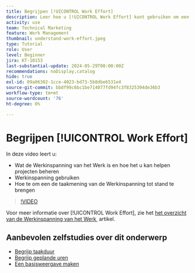 ```yaml
---
title: Begrijpen [!UICONTROL Work Effort]
description: Leer hoe u [!UICONTROL Work Effort] kunt gebruiken om een ruwe schatting van geplande uren in uw projectchronologie te krijgen.
activity: use
team: Technical Marketing
feature: Work Management
thumbnail: understand-work-effort.jpeg
type: Tutorial
role: User
level: Beginner
jira: KT-10153
last-substantial-update: 2024-05-29T00:00:00Z
recommendations: noDisplay,catalog
hide: true
exl-id: 09a06302-1cce-4023-bd73-5b8dbe6531e4
source-git-commit: bbdf99c6bc1be714077fd94fc3f8325394de36b3
workflow-type: tm+mt
source-wordcount: '76'
ht-degree: 0%

---
```


# Begrijpen [!UICONTROL Work Effort]

In deze video leert u:

* Wat de Werkinspanning van het Werk is en hoe het u kan helpen projecten beheren
* Werkinspanning gebruiken
* Hoe te om een de taakmening van de Werkinspanning tot stand te brengen

>[!VIDEO](https://video.tv.adobe.com/v/3429446/?quality=12&learn=on&enablevpops=1)

Voor meer informatie over [!UICONTROL Work Effort], zie het [&#x200B; het overzicht van de Werkinspanning van het Werk &#x200B;](https://experienceleague.adobe.com/docs/workfront/using/manage-work/tasks/task-information/work-effort.html?lang=nl-NL) artikel.

## Aanbevolen zelfstudies over dit onderwerp

* [Begrijp taakduur](/help/manage-work/tasks/understand-task-durations.md)
* [Begrijp geplande uren](/help/manage-work/tasks/understand-planned-hours.md)
* [Een basisweergave maken](/help/reporting/basic-reporting/create-a-basic-view.md)
